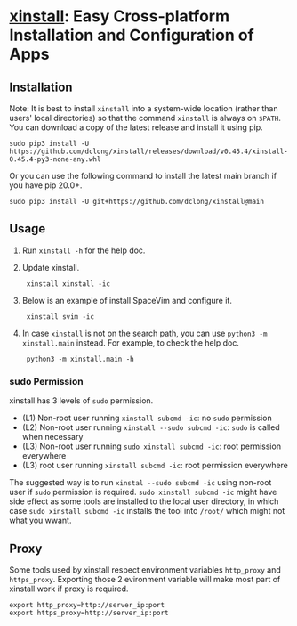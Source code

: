 # [xinstall](https://github.com/dclong/xinstall): Easy Cross-platform Installation and Configuration of Apps

## Installation
Note: It is best to install `xinstall` into a system-wide location 
(rather than users' local directories)
so that the command `xinstall` is always on `$PATH`.
You can download a copy of the latest release and install it using pip.
```
sudo pip3 install -U https://github.com/dclong/xinstall/releases/download/v0.45.4/xinstall-0.45.4-py3-none-any.whl
```
Or you can use the following command to install the latest main branch
if you have pip 20.0+.
```
sudo pip3 install -U git+https://github.com/dclong/xinstall@main
```
## Usage

1. Run `xinstall -h` for the help doc.

2. Update xinstall.

        xinstall xinstall -ic
        
2. Below is an example of install SpaceVim and configure it.

        xinstall svim -ic
    
4. In case `xinstall` is not on the search path, 
    you can use `python3 -m xinstall.main` instead. 
    For example, 
    to check the help doc.
    
        python3 -m xinstall.main -h
        
### sudo Permission

xinstall has 3 levels of `sudo` permission.

- (L1) Non-root user running `xinstall subcmd -ic`: no `sudo` permission
- (L2) Non-root user running `xinstall --sudo subcmd -ic`: `sudo` is called when necessary
- (L3) Non-root user running `sudo xinstall subcmd -ic`: root permission everywhere
- (L3) root user running `xinstall subcmd -ic`: root permission everywhere

The suggested way is to run `xinstal --sudo subcmd -ic` using non-root user if `sudo` permission is required.
`sudo xinstall subcmd -ic` might have side effect as some tools are installed to the local user directory,
in which case `sudo xinstall subcmd -ic` installs the tool into `/root/` 
which might not what you wwant.

## Proxy

Some tools used by xinstall respect environment variables `http_proxy` and `https_proxy`.
Exporting those 2 evironment variable will make most part of xinstall work if proxy is required. 
```
export http_proxy=http://server_ip:port
export https_proxy=http://server_ip:port
```
